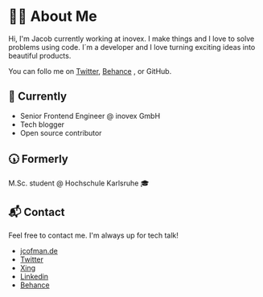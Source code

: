 # 👨‍💻 About Me
Hi, I'm Jacob currently working at inovex. I make things and I love to solve problems using code. I´m a developer and I love turning exciting ideas into beautiful products.

You can follo me on [Twitter](https://twitter.com/JCofman), [Behance](https://www.behance.net/jacobcofman) , or GitHub.

## 📍 Currently
* Senior Frontend Engineer @ inovex GmbH
* Tech blogger
* Open source contributor

## 🕠 Formerly
M.Sc. student @ Hochschule Karlsruhe 🎓

## 📬 Contact
Feel free to contact me. I'm always up for tech talk!

* [jcofman.de](https://jcofman.de/)
* [Twitter](https://twitter.com/JCofman)
* [Xing](https://www.xing.com/profile/Jacob_Cofman/cv)
* [Linkedin](https://www.linkedin.com/in/jcofman/)
* [Behance](https://www.behance.net/jacobcofman)
